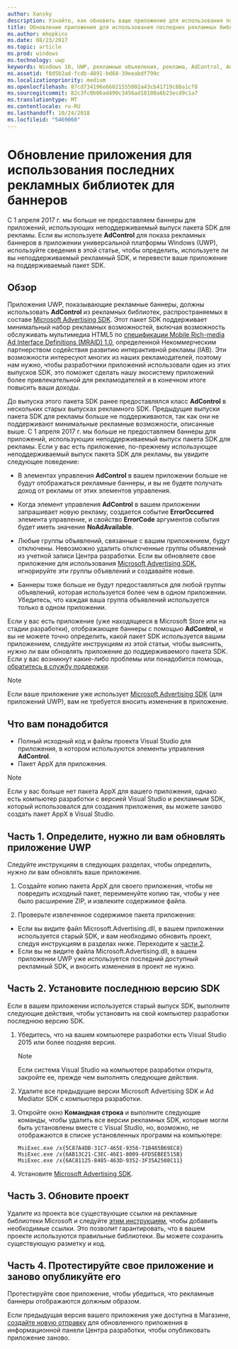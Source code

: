 ```yaml
---
author: Xansky
description: Узнайте, как обновить ваше приложение для использования последних поддерживаемых версий библиотек Microsoft Advertising, чтобы приложение продолжало получать рекламные баннеры.
title: Обновление приложения для использования последних рекламных библиотек для баннеров
ms.author: mhopkins
ms.date: 08/23/2017
ms.topic: article
ms.prod: windows
ms.technology: uwp
keywords: Windows 10, UWP, рекламные объявления, реклама, AdControl, AdMediatorControl, переход
ms.assetid: f8d5b2ad-fcdb-4891-bd68-39eeabdf799c
ms.localizationpriority: medium
ms.openlocfilehash: 87cd734196e66021555002a43cb41719c88a1cf8
ms.sourcegitcommit: 82c3fc0b06ad490c3456ad18180a6b23ecd9c1a7
ms.translationtype: MT
ms.contentlocale: ru-RU
ms.lasthandoff: 10/24/2018
ms.locfileid: "5469060"
---
```

# <a name="update-your-app-to-the-latest-advertising-libraries-for-banner-ads"></a>Обновление приложения для использования последних рекламных библиотек для баннеров

С 1 апреля 2017 г. мы больше не предоставляем баннеры для приложений, использующих неподдерживаемый выпуск пакета SDK для рекламы. Если вы используете **AdControl** для показа рекламных баннеров в приложении универсальной платформы Windows (UWP), используйте сведения в этой статье, чтобы определить, используете ли вы неподдерживаемый рекламный SDK, и перевести ваше приложение на поддерживаемый пакет SDK.

## <a name="overview"></a>Обзор

Приложения UWP, показывающие рекламные баннеры, должны использовать **AdControl** из рекламных библиотек, распространяемых в составе [Microsoft Advertising SDK](http://aka.ms/ads-sdk-uwp). Этот пакет SDK поддерживает минимальный набор рекламных возможностей, включая возможность обслуживать мультимедиа HTML5 по [спецификации Mobile Rich-media Ad Interface Definitions (MRAID) 1.0](http://www.iab.com/wp-content/uploads/2015/08/IAB_MRAID_VersionOne.pdf), определенной Некоммерческим партнерством содействия развитию интерактивной рекламы (IAB). Эти возможности интересуют многих из наших рекламодателей, поэтому нам нужно, чтобы разработчики приложений использовали один из этих выпусков SDK, это поможет сделать нашу экосистему приложений более привлекательной для рекламодателей и в конечном итоге повысить ваши доходы.

До выпуска этого пакета SDK ранее предоставлялся класс **AdControl** в нескольких старых выпусках рекламного SDK. Предыдущие выпуски пакета SDK для рекламы больше не поддерживаются, так как они не поддерживают минимальные рекламные возможности, описанные выше. С 1 апреля 2017 г. мы больше не предоставляем баннеры для приложений, использующих неподдерживаемый выпуск пакета SDK для рекламы. Если у вас есть приложение, по-прежнему использующее неподдерживаемый выпуск пакета SDK для рекламы, вы увидите следующее поведение:

* В элементах управления **AdControl** в вашем приложении больше не будут отображаться рекламные баннеры, и вы не будете получать доход от рекламы от этих элементов управления.

* Когда элемент управления **AdControl** в вашем приложении запрашивает новую рекламу, создается событие **ErrorOccurred** элемента управление, и свойство **ErrorCode** аргументов события будет иметь значение **NoAdAvailable**.

* Любые группы объявлений, связанные с вашим приложением, будут отключены. Невозможно удалить отключенные группы объявлений из учетной записи Центра разработки. Если вы обновляете свое приложение для использования [Microsoft Advertising SDK](http://aka.ms/ads-sdk-uwp), игнорируйте эти группы объявлений и создавайте новые.

* Баннеры тоже больше не будут предоставляться для любой группы объявлений, которая используется более чем в одном приложении. Убедитесь, что каждая ваша группа объявлений используется только в одном приложении.

Если у вас есть приложение (уже находящееся в Microsoft Store или на стадии разработки), отображающее баннеры с помощью **AdControl**, и вы не можете точно определить, какой пакет SDK используется вашим приложением, следуйте инструкциям из этой статьи, чтобы выяснить, нужно ли вам обновлять приложение до поддерживаемого пакета SDK. Если у вас возникнут какие-либо проблемы или понадобится помощь, [обратитесь в службу поддержки](http://go.microsoft.com/fwlink/?LinkId=393643).

> [!NOTE]
> Если ваше приложение уже использует [Microsoft Advertising SDK](http://aka.ms/ads-sdk-uwp) (для приложений UWP), вам не требуется вносить изменения в приложение.

## <a name="prerequisites"></a>Что вам понадобится

* Полный исходный код и файлы проекта Visual Studio для приложения, в котором используются элементы управления **AdControl**.
* Пакет AppX для приложения.

> [!NOTE]
> Если у вас больше нет пакета AppX для вашего приложения, однако есть компьютер разработки с версией Visual Studio и рекламным SDK, который использовался для создания приложения, вы можете заново создать пакет AppX в Visual Studio.

<span id="part-1" />

## <a name="part-1-determine-whether-you-need-to-update-your-uwp-app"></a>Часть 1. Определите, нужно ли вам обновлять приложение UWP

Следуйте инструкциям в следующих разделах, чтобы определить, нужно ли вам обновлять ваше приложение.

1. Создайте копию пакета AppX для своего приложения, чтобы не повредить исходный пакет, переименуйте копию так, чтобы у нее было расширение ZIP, и извлеките содержимое файла.

2. Проверьте извлеченное содержимое пакета приложения:
  * Если вы видите файл Microsoft.Advertising.dll, в вашем приложении используется старый SDK, и вам необходимо обновить проект, следуя инструкциям в разделах ниже. Переходите к [части 2](update-your-app-to-the-latest-advertising-libraries.md#part-2).
  * Если вы не видите файла Microsoft.Advertising.dll, в вашем приложении UWP уже используется последний доступный рекламный SDK, и вносить изменения в проект не нужно.


<span id="part-2" />

## <a name="part-2-install-the-latest-sdk"></a>Часть 2. Установите последнюю версию SDK

Если в вашем приложении используется старый выпуск SDK, выполните следующие действия, чтобы установить на свой компьютер разработки последнюю версию SDK.

1. Убедитесь, что на вашем компьютере разработки есть Visual Studio 2015 или более поздняя версия.
    > [!NOTE]
    > Если система Visual Studio на компьютере разработки открыта, закройте ее, прежде чем выполнять следующие действия.

1.  Удалите все предыдущие версии Microsoft Advertising SDK и Ad Mediator SDK с компьютера разработки.

2.  Откройте окно **Командная строка** и выполните следующие команды, чтобы удалить все версии рекламных SDK, которые могли быть установлены вместе с Visual Studio, но, возможно, не отображаются в списке установленных программ на компьютере:
    ```syntax
    MsiExec.exe /x{5C87A4DB-31C7-465E-9356-71B485B69EC8}
    MsiExec.exe /x{6AB13C21-C3EC-46E1-8009-6FD5EBEE515B}
    MsiExec.exe /x{6AC81125-8485-463D-9352-3F35A2508C11}
    ```

3.  Установите [Microsoft Advertising SDK](http://aka.ms/ads-sdk-uwp).

## <a name="part-3-update-your-project"></a>Часть 3. Обновите проект

Удалите из проекта все существующие ссылки на рекламные библиотеки Microsoft и следуйте [этим инструкциям](install-the-microsoft-advertising-libraries.md#reference), чтобы добавить необходимые ссылки. Это позволит гарантировать, что в вашем проекте используются правильные библиотеки. Вы можете сохранить существующую разметку и код.

## <a name="part-4-test-and-republish-your-app"></a>Часть 4. Протестируйте свое приложение и заново опубликуйте его

Протестируйте свое приложение, чтобы убедиться, что рекламные баннеры отображаются должным образом.

Если предыдущая версия вашего приложения уже доступна в Магазине, [создайте новую отправку](../publish/app-submissions.md) для обновленного приложения в информационной панели Центра разработки, чтобы опубликовать приложение заново.
